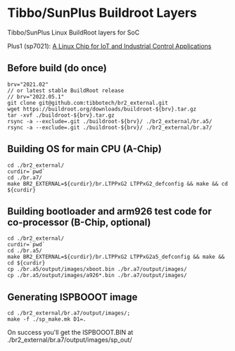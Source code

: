 # Tibbo/SunPlus Buildroot Layers

Tibbo/SunPlus Linux BuildRoot layers for SoC

Plus1 (sp7021): [A Linux Chip for IoT and Industrial Control Applications](https://tibbo.com/store/plus1.html)

## Before build (do once)

```
brv="2021.02"
// or latest stable BuildRoot release
// brv="2022.05.1"
git clone git@github.com:tibbotech/br2_external.git
wget https://buildroot.org/downloads/buildroot-${brv}.tar.gz
tar -xvf ./buildroot-${brv}.tar.gz
rsync -a --exclude=.git ./buildroot-${brv}/ ./br2_external/br.a5/
rsync -a --exclude=.git ./buildroot-${brv}/ ./br2_external/br.a7/
```

## Building OS for main CPU (A-Chip)
```
cd ./br2_external/
curdir=`pwd`
cd ./br.a7/
make BR2_EXTERNAL=${curdir}/br.LTPPxG2 LTPPxG2_defconfig && make && cd ${curdir}
```

## Building bootloader and arm926 test code for co-processor (B-Chip, optional)
```
cd ./br2_external/
curdir=`pwd`
cd ./br.a5/
make BR2_EXTERNAL=${curdir}/br.LTPPxG2 LTPPxG2a5_defconfig && make && cd ${curdir}
cp ./br.a5/output/images/xboot.bin ./br.a7/output/images/
cp ./br.a5/output/images/a926*.bin ./br.a7/output/images/
```

## Generating ISPBOOOT image
```
cd ./br2_external/br.a7/output/images/;
make -f ./sp_make.mk D1=.
```
On success you'll get the ISPBOOOT.BIN at ./br2_external/br.a7/output/images/sp_out/

